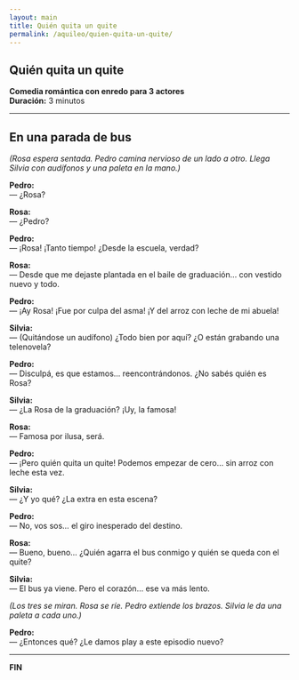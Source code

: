 ```yaml
---
layout: main
title: Quién quita un quite
permalink: /aquileo/quien-quita-un-quite/
---
```


<section class="container my-5">
  <h1>Quién quita un quite</h1>
  <p><strong>Comedia romántica con enredo para 3 actores</strong><br>
     <strong>Duración:</strong> 3 minutos</p>

  <hr>

  <h2>En una parada de bus</h2>
  <p><em>(Rosa espera sentada. Pedro camina nervioso de un lado a otro. Llega Silvia con audífonos y una paleta en la mano.)</em></p>

  <p><strong>Pedro:</strong><br>
  <span class="dialogo">— ¿Rosa?</span></p>

  <p><strong>Rosa:</strong><br>
  <span class="dialogo">— ¿Pedro?</span></p>

  <p><strong>Pedro:</strong><br>
  <span class="dialogo">— ¡Rosa! ¡Tanto tiempo! ¿Desde la escuela, verdad?</span></p>

  <p><strong>Rosa:</strong><br>
  <span class="dialogo">— Desde que me dejaste plantada en el baile de graduación… con vestido nuevo y todo.</span></p>

  <p><strong>Pedro:</strong><br>
  <span class="dialogo">— ¡Ay Rosa! ¡Fue por culpa del asma! ¡Y del arroz con leche de mi abuela!</span></p>

  <p><strong>Silvia:</strong><br>
  <span class="dialogo">— (Quitándose un audífono) ¿Todo bien por aquí? ¿O están grabando una telenovela?</span></p>

  <p><strong>Pedro:</strong><br>
  <span class="dialogo">— Disculpá, es que estamos… reencontrándonos. ¿No sabés quién es Rosa?</span></p>

  <p><strong>Silvia:</strong><br>
  <span class="dialogo">— ¿La Rosa de la graduación? ¡Uy, la famosa!</span></p>

  <p><strong>Rosa:</strong><br>
  <span class="dialogo">— Famosa por ilusa, será.</span></p>

  <p><strong>Pedro:</strong><br>
  <span class="dialogo">— ¡Pero quién quita un quite! Podemos empezar de cero… sin arroz con leche esta vez.</span></p>

  <p><strong>Silvia:</strong><br>
  <span class="dialogo">— ¿Y yo qué? ¿La extra en esta escena?</span></p>

  <p><strong>Pedro:</strong><br>
  <span class="dialogo">— No, vos sos… el giro inesperado del destino.</span></p>

  <p><strong>Rosa:</strong><br>
  <span class="dialogo">— Bueno, bueno… ¿Quién agarra el bus conmigo y quién se queda con el quite?</span></p>

  <p><strong>Silvia:</strong><br>
  <span class="dialogo">— El bus ya viene. Pero el corazón… ese va más lento.</span></p>

  <p><em>(Los tres se miran. Rosa se ríe. Pedro extiende los brazos. Silvia le da una paleta a cada uno.)</em></p>

  <p><strong>Pedro:</strong><br>
  <span class="dialogo">— ¿Entonces qué? ¿Le damos play a este episodio nuevo?</span></p>

  <hr>
  <p><strong>FIN</strong></p>
</section>
